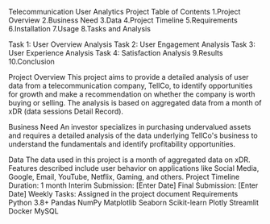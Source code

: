 Telecommunication User Analytics Project Table of Contents 1.Project Overview 2.Business Need 3.Data 4.Project Timeline 5.Requirements 6.Installation 7.Usage 8.Tasks and Analysis

Task 1: User Overview Analysis Task 2: User Engagement Analysis Task 3: User Experience Analysis Task 4: Satisfaction Analysis 9.Results 10.Conclusion

Project Overview This project aims to provide a detailed analysis of user data from a telecommunication company, TellCo, to identify opportunities for growth and make a recommendation on whether the company is worth buying or selling. The analysis is based on aggregated data from a month of xDR (data sessions Detail Record).

Business Need An investor specializes in purchasing undervalued assets and requires a detailed analysis of the data underlying TellCo's business to understand the fundamentals and identify profitability opportunities.

Data The data used in this project is a month of aggregated data on xDR. Features described include user behavior on applications like Social Media, Google, Email, YouTube, Netflix, Gaming, and others. Project Timeline Duration: 1 month Interim Submission: [Enter Date] Final Submission: [Enter Date] Weekly Tasks: Assigned in the project document Requirements Python 3.8+ Pandas NumPy Matplotlib Seaborn Scikit-learn Plotly Streamlit Docker MySQL
